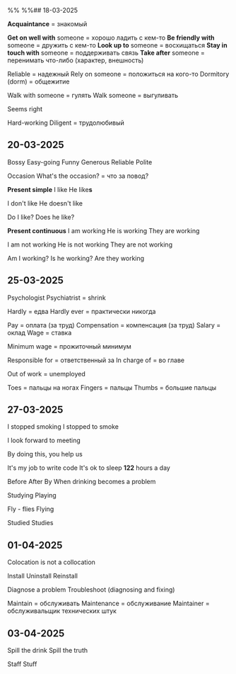 %%  %%## 18-03-2025

**Acquaintance** = знакомый 

**Get on well with** someone = хорошо ладить с кем-то
**Be friendly with** someone = дружить с кем-то
**Look up to** someone = восхищаться
**Stay in touch with** someone = поддерживать связь
**Take after** someone = перенимать что-либо (характер, внешность)

Reliable = надежный
	Rely on someone = положиться на кого-то
Dormitory (dorm) = общежитие 

Walk with someone = гулять
Walk someone = выгуливать

Seems right

Hard-working 
Diligent = трудолюбивый

## 20-03-2025

Bossy
Easy-going
Funny
Generous 
Reliable
Polite 

Occasion 
	What's the occasion? = что за повод?

**Present simple**
I like
He like**s**

I don't like
He doesn't like

Do I like?
Does he like?

**Present continuous**
I am working
He is working
They are working

I am not working
He is not working 
They are not working

Am I working?
Is he working?
Are they working

## 25-03-2025

Psychologist
Psychiatrist = shrink

Hardly = едва
	Hardly ever = практически никогда

Pay = оплата (за труд)
Compensation = компенсация (за труд)
Salary = оклад
Wage = ставка

Minimum wage = прожиточный минимум

Responsible for = ответственный за
In charge of = во главе

Out of work = unemployed

Toes = пальцы на ногах
Fingers = пальцы
Thumbs = большие пальцы

## 27-03-2025

I stopped smoking
I stopped to smoke

I look forward to meeting

By doing this, you help us

It's my job to write code
It's ok to sleep **122** hours a day

Before
After
By
When drinking becomes a problem 

Studying
Playing

Fly - flies
Flying

Studied
Studies

## 01-04-2025

Colocation is not a collocation

Install
Uninstall
Reinstall

Diagnose a problem
Troubleshoot (diagnosing and fixing)

Maintain = обслуживать
	Maintenance = обслуживание
	Maintainer = обслуживальщик технических штук

## 03-04-2025

Spill the drink 
Spill the truth 

Staff 
Stuff